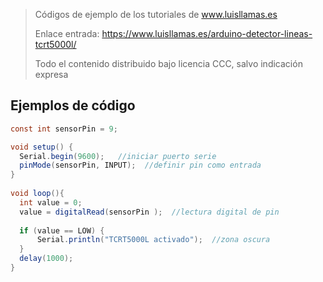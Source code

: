 > Códigos de ejemplo de los tutoriales de www.luisllamas.es
>
> Enlace entrada: https://www.luisllamas.es/arduino-detector-lineas-tcrt5000l/
>
> Todo el contenido distribuido bajo licencia CCC, salvo indicación expresa

## Ejemplos de código
```csharp
const int sensorPin = 9;

void setup() {
  Serial.begin(9600);   //iniciar puerto serie
  pinMode(sensorPin, INPUT);  //definir pin como entrada
}
 
void loop(){
  int value = 0;
  value = digitalRead(sensorPin );  //lectura digital de pin
 
  if (value == LOW) {
      Serial.println("TCRT5000L activado");  //zona oscura
  }
  delay(1000);
}
```


